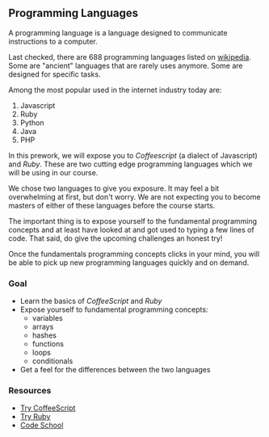 ## Programming Languages

A programming language is a language designed to communicate instructions to a computer.

Last checked, there are 688 programming languages listed on [wikipedia](http://en.wikipedia.org/wiki/List_of_programming_languages). Some are "ancient" languages that are rarely uses anymore. Some are designed for specific tasks.

Among the most popular used in the internet industry today are:

1. Javascript
2. Ruby
3. Python
4. Java
5. PHP

In this prework, we will expose you to _Coffeescript_ (a dialect of Javascript) and _Ruby_. These are two cutting edge programming languages which we will be using in our course.

We chose two languages to give you exposure. It may feel a bit overwhelming at first, but don't worry. We are not expecting you to become masters of either of these languages before the course starts.

The important thing is to expose yourself to the fundamental programming concepts and at least have looked at and got used to typing a few lines of code. That said, do give the upcoming challenges an honest try!

Once the fundamentals programming concepts clicks in your mind, you will be able to pick up new programming languages quickly and on demand.


### Goal

- Learn the basics of _CoffeeScript_ and _Ruby_
- Expose yourself to fundamental programming concepts:
  - variables
  - arrays
  - hashes
  - functions
  - loops
  - conditionals
- Get a feel for the differences between the two languages

### Resources

- [Try CoffeeScript](http://coffeescript.codeschool.com/)
- [Try Ruby](http://tryruby.org)
- [Code School](https://www.codeschool.com/)
